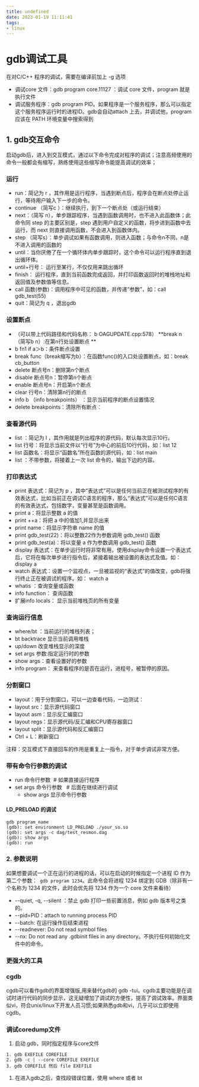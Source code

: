 ```yaml
---
title: undefined
date: 2023-01-19 11:11:41
tags:
- linux
---
```


# gdb调试工具

在对C/C++ 程序的调试，需要在编译前加上 -g 选项

* 调试core 文件：gdb program core.11127 ：调试 core 文件，program 就是执行文件
* 调试服务程序：gdb program PID。如果程序是一个服务程序，那么可以指定这个服务程序运行时的进程ID。gdb会自动attach 上去，并调试他，program 应该在 PATH 环境变量中搜索得到

## 1. gdb交互命令

启动gdb后，进入到交互模式，通过以下命令完成对程序的调试；注意高频使用的命令一般都会有缩写，熟练使用这些缩写命令能提高调试的效率； 

### 运行

* run：简记为 r ，其作用是运行程序，当遇到断点后，程序会在断点处停止运行，等待用户输入下一步的命令。
* continue （简写c ）：继续执行，到下一个断点处（或运行结束）
* next：（简写 n），单步跟踪程序，当遇到函数调用时，也不进入此函数体；此命令同 step 的主要区别是，step 遇到用户自定义的函数，将步进到函数中去运行，而 next 则直接调用函数，不会进入到函数体内。
* step （简写s）：单步调试如果有函数调用，则进入函数；与命令n不同，n是不进入调用的函数的
* until：当你厌倦了在一个循环体内单步跟踪时，这个命令可以运行程序直到退出循环体。
* until+行号： 运行至某行，不仅仅用来跳出循环
* finish： 运行程序，直到当前函数完成返回，并打印函数返回时的堆栈地址和返回值及参数值等信息。
* call 函数(参数)：调用程序中可见的函数，并传递“参数”，如：call gdb_test(55)
* quit：简记为 q ，退出gdb

### 设置断点

* （可以带上代码路径和代码名称： b OAGUPDATE.cpp:578） 
**break n （简写b n）:在第n行处设置断点 **
* b fn1 if a＞b：条件断点设置
* break func（break缩写为b）：在函数func()的入口处设置断点，如：break cb_button
* delete 断点号n：删除第n个断点
* disable 断点号n：暂停第n个断点
* enable 断点号n：开启第n个断点
* clear 行号n：清除第n行的断点
* info b （info breakpoints） ：显示当前程序的断点设置情况
* delete breakpoints：清除所有断点：

### 查看源代码

* list ：简记为 l ，其作用就是列出程序的源代码，默认每次显示10行。
* list 行号：将显示当前文件以“行号”为中心的前后10行代码，如：list 12
* list 函数名：将显示“函数名”所在函数的源代码，如：list main
* list ：不带参数，将接着上一次 list 命令的，输出下边的内容。

### 打印表达式

* print 表达式：简记为 p ，其中“表达式”可以是任何当前正在被测试程序的有效表达式，比如当前正在调试C语言的程序，那么“表达式”可以是任何C语言的有效表达式，包括数字，变量甚至是函数调用。
* print a：将显示整数 a 的值
* print ++a：将把 a 中的值加1,并显示出来
* print name：将显示字符串 name 的值
* print gdb_test(22)：将以整数22作为参数调用 gdb_test() 函数
* print gdb_test(a)：将以变量 a 作为参数调用 gdb_test() 函数
* display 表达式：在单步运行时将非常有用，使用display命令设置一个表达式后，它将在每次单步进行指令后，紧接着输出被设置的表达式及值。如： display a
* watch 表达式：设置一个监视点，一旦被监视的“表达式”的值改变，gdb将强行终止正在被调试的程序。如： watch a
* whatis ：查询变量或函数
* info function： 查询函数
* 扩展info locals： 显示当前堆栈页的所有变量

### 查询运行信息

* where/bt ：当前运行的堆栈列表；
* bt backtrace 显示当前调用堆栈
* up/down 改变堆栈显示的深度
* set args 参数:指定运行时的参数
* show args：查看设置好的参数
* info program： 来查看程序的是否在运行，进程号，被暂停的原因。

### 分割窗口

* layout：用于分割窗口，可以一边查看代码，一边测试：
* layout src：显示源代码窗口
* layout asm：显示反汇编窗口
* layout regs：显示源代码/反汇编和CPU寄存器窗口
* layout split：显示源代码和反汇编窗口
* Ctrl + L：刷新窗口

注释：交互模式下直接回车的作用是重复上一指令，对于单步调试非常方便。

### 带有命令行参数的调试

* run 命令行参数  # 如果直接运行程序
* set args 命令行参数   # 后面在继续进行调试
  * show args 显示命令行参数


#### LD_PRELOAD 的调试

```
gdb program_name
(gdb): set environment LD_PRELOAD ./your_so.so
(gdb): set args -c dag/test_resmon.dag
(gdb): show args
(gdb): run 
```

### 2. 参数说明

如果想要调试一个正在运行的进程的话，可以在启动的时候指定一个进程 ID 作为第二个参数：` gdb program 1234`。此命令会将进程 1234 绑定到 GDB（除非有一个名称为 1234 的文件，此时会优先将 1234 作为一个 core 文件来看待）

- --quiet, -q, --silent ：禁止 gdb 打印一些前置消息，例如 gdb 版本号之类的。
- --pid=PID：attach to running process PID
- --batch: 在运行操作后结束进程
- --readnever: Do not read symbol files
- --nx:  Do not read any .gdbinit files in any directory。不执行任何初始化文件中的命令。

### 更强大的工具

### cgdb

cgdb可以看作gdb的界面增强版,用来替代gdb的 gdb -tui。cgdb主要功能是在调试时进行代码的同步显示，这无疑增加了调试的方便性，提高了调试效率。界面类似vi，符合unix/linux下开发人员习惯;如果熟悉gdb和vi，几乎可以立即使用cgdb。 

### 调试coredump文件

1. 启动 gdb，同时指定程序与core文件

```
1. gdb EXEFILE COREFILE
2. gdb -c | --core COREFILE EXEFILE
3. gdb COREFILE 然后 file EXEFILE
```

1. 在进入gdb之后，查找段错误位置，使用 where 或者 bt
